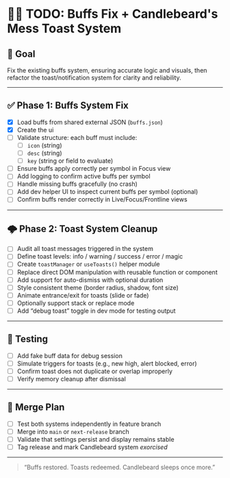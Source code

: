 # 🧙‍♂️ TODO: Buffs Fix + Candlebeard's Mess Toast System

## 🎯 Goal

Fix the existing buffs system, ensuring accurate logic and visuals, then refactor the toast/notification system for clarity and reliability.

---

## ✅ Phase 1: Buffs System Fix

-   [x] Load buffs from shared external JSON (`buffs.json`)
-   [x] Create the ui
-   [ ] Validate structure: each buff must include:
    -   [ ] `icon` (string)
    -   [ ] `desc` (string)
    -   [ ] `key` (string or field to evaluate)
-   [ ] Ensure buffs apply correctly per symbol in Focus view
-   [ ] Add logging to confirm active buffs per symbol
-   [ ] Handle missing buffs gracefully (no crash)
-   [ ] Add dev helper UI to inspect current buffs per symbol (optional)
-   [ ] Confirm buffs render correctly in Live/Focus/Frontline views

---

## 🌩️ Phase 2: Toast System Cleanup

-   [ ] Audit all toast messages triggered in the system
-   [ ] Define toast levels: info / warning / success / error / magic
-   [ ] Create `toastManager` or `useToasts()` helper module
-   [ ] Replace direct DOM manipulation with reusable function or component
-   [ ] Add support for auto-dismiss with optional duration
-   [ ] Style consistent theme (border radius, shadow, font size)
-   [ ] Animate entrance/exit for toasts (slide or fade)
-   [ ] Optionally support stack or replace mode
-   [ ] Add “debug toast” toggle in dev mode for testing output

---

## 🧪 Testing

-   [ ] Add fake buff data for debug session
-   [ ] Simulate triggers for toasts (e.g., new high, alert blocked, error)
-   [ ] Confirm toast does not duplicate or overlap improperly
-   [ ] Verify memory cleanup after dismissal

---

## 🏁 Merge Plan

-   [ ] Test both systems independently in feature branch
-   [ ] Merge into `main` or `next-release` branch
-   [ ] Validate that settings persist and display remains stable
-   [ ] Tag release and mark Candlebeard system _exorcised_

---

> “Buffs restored. Toasts redeemed. Candlebeard sleeps once more.”
